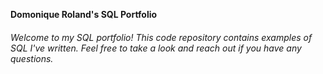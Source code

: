 **Domonique Roland's SQL Portfolio** 

###### Welcome to my SQL portfolio! This code repository contains examples of SQL I've written. Feel free to take a look and reach out if you have any questions.
